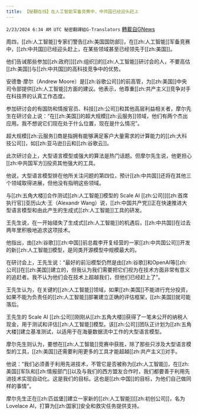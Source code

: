 ```yaml
---
title: 【秘翻在线】在人工智能军备竞赛中，中共国已经迎头赶上
---
```

`2/23/2024 6:34 AM UTC 秘密翻譯組G-Translators` [轉載自GNews](https://gnews.org/articles/2334467)

周四，[[zh:人工智能]]专家们警告[[zh:美国国防部]]，在[[zh:人工智能]]军备竞赛中，[[zh:中共国]]已经迎头赶上，在某些领域甚至已经领先于[[zh:美国]]。

他们告诫那些参加[[zh:政府]][[zh:组织]]的[[zh:人工智能]]研讨会的人，不要高估[[zh:美国]]与[[zh:中共国]]的高科技竞争中的优势。

安德鲁·摩尔（Andrew Moore）是[[zh:谷歌公司]]的前高管，为[[zh:美国]]中央司令部提供[[zh:人工智能]]方面的建议。他表示，他尊重[[zh:共产主义]]竞争对手在科技界的认真工作态度。

参加研讨会的有国防和情报官员、科技[[zh:公司]]和其他高层利益相关者，摩尔先生在研讨会上说：“在[[zh:美国]]的超大规模[[zh:云服务]]领域，他们有两个杰出应用。我不想说它们现在处于什么位置，现在是什么情况”。

超大规模[[zh:云服务]]商是指拥有能够满足客户大量需求的计算能力的[[zh:大科技公司]]，如[[zh:亚马逊]]云和[[zh:谷歌云]]。

此次研讨会上，大型语言模型或强大的算法是热门话题。但摩尔先生说，他更担心[[zh:中共国军方]]投资其他强大的工具。

他说，大型语言模型排在他所关注问题的第四位，预计[[zh:中共国]]还将在其他三个领域取得进展，但他没有指明这些领域。

与[[zh:五角大楼]]合作测试[[zh:人工智能]]模型的 Scale AI [[zh:公司]][[zh:首席执行官]]亚历山大·王（Alexandr Wang）说，[[zh:中国共产党]]正在快速推进大型语言模型和由此产生的生成式[[zh:人工智能]]工具的研发。

王先生说，在一开始错失了生成式[[zh:人工智能]]的机遇后，[[zh:中共国]]在过去两年里积极地追求这项技术。

他指出，由[[zh:谷歌]][[zh:中国]]前总裁李开复经营的一家[[zh:中共国公司]]开发的新[[zh:人工智能]]模型，是同类开源模型中规模最大的。

在研讨会上，王先生说：“最好的前沿模型仍然是由[[zh:谷歌]]和OpenAI等[[zh:公司]]在[[zh:美国]]建立的，但我认为我们需要把它们视为在技术方面非常有意义的追赶者。我不认为他们会在技术上超越我们，但他们已经赶上了”。

王先生认为，在关键的[[zh:人工智能]]领域，如果[[zh:美国]]不能进行充分投资，如果不能为负责任的[[zh:人工智能]]部署建立正确的评估框架，[[zh:美国]]就可能落后。

王先生的 Scale AI [[zh:公司]]刚刚从[[zh:五角大楼]]获得了一笔未公开的纳税人现金，用于测试和评估[[zh:人工智能]]模型。该[[zh:公司]]团队正计划为[[zh:五角大楼]]建立基准测试，以适用于在海量数据流中工作的大型语言模型。

摩尔先生则认为，要想在[[zh:人工智能]]竞赛中获胜，除了那些只涉及大型语言模型的工具，[[zh:美国]]还需要利用更多的工具才能超越[[zh:共产主义]]对手。

他说：“我们必须善于利用先进技术，不管它是否被称为[[zh:人工智能]]，在[[zh:美国]]军队和[[zh:情报部门]]以及与我们的西方盟友合作时，我们都要善于利用先进技术实现自动化。这是我们的目标。这也是[[zh:中国]]的目标，为他们自己做同样的事情”。

摩尔先生正在[[zh:匹兹堡]]建立一家新的[[zh:人工智能]][[zh:初创公司]]，名为Lovelace AI，打算为[[zh:国家]]安全和救灾任务提供支持。
